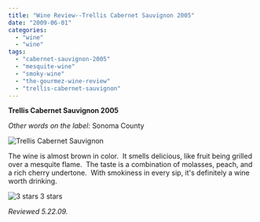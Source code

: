 ```yaml
---
title: "Wine Review--Trellis Cabernet Sauvignon 2005"
date: "2009-06-01"
categories:
  - "wine"
  - "wine"
tags:
  - "cabernet-sauvignon-2005"
  - "mesquite-wine"
  - "smoky-wine"
  - "the-gourmez-wine-review"
  - "trellis-cabernet-sauvignon"
---
```


**Trellis Cabernet Sauvignon 2005**

_Other words on the label:_ Sonoma County

![](http://www.rebeccagomezfarrell.com/photos/trellis.jpg "Trellis Cabernet Sauvignon")

The wine is almost brown in color.  It smells delicious, like fruit being grilled over a mesquite flame.  The taste is a combination of molasses, peach, and a rich cherry undertone.  With smokiness in every sip, it's definitely a wine worth drinking.




<div class="caption">

![3 stars](http://www.rebeccagomezfarrell.com/wp-content/uploads/2009/02/rating_avocado1.gif "rating_avocado1") 3 stars</div>


_Reviewed 5.22.09._
